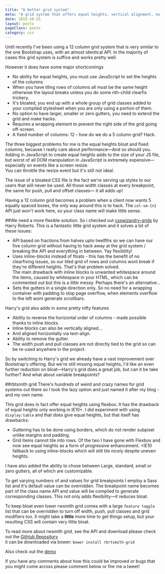 ```yaml
---
title: "A better grid system"
meta: "A grid system that offers equal heights, vertical alignment, no bloat."
date: 2015-10-25
layout: posts
pageClass: posts
category: css
---
```


Until recently I've been using a 12 column grid system that is very similar
to the one Bootstrap uses, with an almost identical API.  In the majority
of cases this grid system is suffice and works pretty well.

However it does have some major shortcomings
* No ability for equal heights, you must use JavaScript to set the heights of
the columns
* When you have tiling rows of columns all must be the same height otherwise
the layout breaks unless you do some nth-child clearfix trickery.
* It's bloated, you end up with a whole group of grid classes added to your
compiled stylesheet when you are only using a portion of them.
* No option to have larger, smaller or zero gutters, you need to extend the grid
and make hacks.
* Requires a wrapping element to prevent the right side of the grid going 
off-screen.
* A fixed number of columns: 12 - how do we do a 5 column grid? Hack.

The three biggest problems for me is the equal heights bloat and fixed
columns, because I really care about performance&mdash;And so should you.  
Adding in JavaScript to create equal heights adds to the size of your JS file, 
but worst of all DOM manipulation in JavaScript is extremely 
expensive&mdash;especially on events like a screen resize.  
You can throttle the resize event but it's still not ideal.

The issue of a bloated CSS file is the fact we're serving up styles to our
users that will never be used.  All those width classes at every breakpoint,
the same for push, pull and offset classes&mdash; it all adds up!

Having a 12 column grid becomes a problem when a client now wants 5 equally 
spaced boxes, the only way around this is to hack.  The `col-sm-{n}` API
just won't work here, so your class name will make little sense.  

##We need a more flexible solution.
So i checked out [csswizardry-grids](https://github.com/csswizardry/csswizardry-grids) 
by Harry Roberts.  This is a fantastic little grid system and it solves a lot
of these issues:

* API based on fractions from halves upto twelfths so we can have our five
column grid without having to hack away at the grid system / breaking the API
and everything in between.  Yay flexibility!
* Uses inline-blocks instead of floats - this has the benefit of no clearfixing
issues, so our tiled grid of rows and columns wont break if they're different
heights.  That's that problem solved.  
The main drawback with inline blocks is
unwanted whitespace around the items, caused by whitespace in your HTML, which
can be commented out but this is a *little* messy.  Perhaps there's an 
alternative&hellip;
* Sets the gutters in a single direction only. So no need for a wrapping
container with padding to stop page overflow, when elements overflow to the left
wont generate scrollbars.

Harry's grid also adds in some pretty nifty features
* Ability to reverse the horizontal order of columns - made possible thanks
to inline blocks.
* Inline blocks can also be vertically aligned&hellip;
* And aligned horizontally via text-align.
* Ability to remove the gutter.
* The width push and pull classes are not directly tied to the grid so can be
re-used anywhere in the project.

So by switching to Harry's grid we already have a vast improvement over 
Bootstrap's offering.
But we're still missing equal heights, I'd like an even further reduction on
bloat&mdash;Harry's grid does a great job, but can it be take further?
And what about variable breakpoints?

##rbtsmith grid
There's hundreds of weird and crazy names for grid systems out there so I
took the lazy option and just named it after my blog - and my own name.

This grid does in fact offer equal heights using flexbox.  It has the drawback
of equal heights only working in IE10+.  I did experiment with using 
`display:table` and that does give equal heights, but that itself has drawbacks:
* Guttering has to be done using borders, which do not render subpixel unlike
margins and padding.
* Grid items cannot tile into rows.
Of the two I have gone with Flexbox and now see equal heights as a form of
progressive enhancement.  <IE10 fallback to using inline-blocks which will still
tile nicely despite uneven heights.

I have also added the ability to chose between Large, standard, small or zero
gutters, all of which are customizable.

To get varying numbers of and values for grid breakpoints I employ a Sass list
and it's default value can be overridden.  The breakpoint name becomes part
of the class name API and value will be compiled to generate corresponding 
classes.  This not only adds flexibility&mdash;it reduces bloat.

To keep bloat even lower rwsmith grid comes with a large `feature toggle` list
that can be overridden to turn off width, push, pull classes and grid modifiers
too.  It might take a **little** more time to get things setup, but your 
resulting CSS will contain very little bloat.

To read more about rwsmith grid, see the API and download please check out the
[GitHub Repository](https://github.com/rbrtsmith/rbrtsmith-grid)  
it can be downloaded via bower: `bower install rbrtsmith-grid`

Also check out the [demo](http://codepen.io/rbrtsmith/full/VvdGMp/)

If you have any comments about how this could be improved or bugs that you
might come across please comment below or fire me a tweet!







